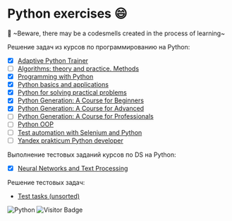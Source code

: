 # Python exercises :smile:
:hankey: ~Beware, there may be a codesmells created in the process of learning~

Решение задач из курсов по программированию на Python:
- [x] [Adaptive Python Trainer](https://github.com/vavilovnv/python_ex/tree/main/Course%20-%20Adaptive%20Python%20Trainer)
- [ ] [Algorithms: theory and practice. Methods](https://github.com/vavilovnv/python_ex/tree/main/Course%20-%20Algorithms%20theory%20and%20practice.%20Methods)
- [x] [Programming with Python](https://github.com/vavilovnv/python_ex/tree/main/Course%20-%20programming%20with%20Python)
- [x] [Python basics and applications](https://github.com/vavilovnv/python_ex/tree/main/Course%20-%20Python%20basic%20and%20applications)
- [x] [Python for solving practical problems](https://github.com/vavilovnv/python_ex/tree/main/Course%20-%20Python%20for%20solving%20practical%20problems)
- [x] [Python Generation: A Course for Beginners](https://github.com/vavilovnv/python_ex/tree/main/Course%20-%20Python%20Generation%2C%20A%20Course%20for%20Beginners)
- [x] [Python Generation: A Course for Advanced](https://github.com/vavilovnv/python_ex/tree/main/Course%20-%20Python%20Generation%2C%20A%20Course%20for%20Advanced)
- [ ] [Python Generation: A Course for Professionals](https://github.com/vavilovnv/python_ex/tree/main/Course%20-%20Python%20Generation%2C%20A%20Course%20for%20Professionals)
- [ ] [Python OOP](https://github.com/vavilovnv/python_ex/tree/main/Course%20-%20Python%20OOP)
- [ ] [Test automation with Selenium and Python](https://github.com/vavilovnv/python_ex/tree/main/Course%20-%20Test%20automation%20with%20Selenium%20and%20Python)
- [ ] [Yandex prakticum Python developer](https://github.com/vavilovnv/python_ex/tree/main/Course%20-%20Yandex%20prakticum%20Python%20developer)

Выполнение тестовых заданий курсов по DS на Python:
- [x] [Neural Networks and Text Processing](https://github.com/vavilovnv/python_ex/tree/main/Course%20-%20Neural%20Networks%20and%20Text%20Processing)

Решение тестовых задач:
- [Test tasks (unsorted)](https://github.com/vavilovnv/python_ex/tree/main/Test%20tasks%20(unsorted))

![Python](https://img.shields.io/badge/-Python-blue) ![Visitor Badge](https://visitor-badge.laobi.icu/badge?page_id=vavilovnv.python_ex)
